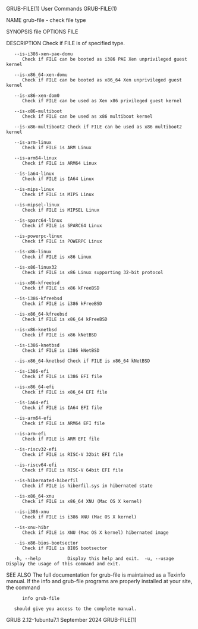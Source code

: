 GRUB-FILE(1)								 User Commands								  GRUB-FILE(1)

NAME
       grub-file - check file type

SYNOPSIS
       file OPTIONS FILE

DESCRIPTION
       Check if FILE is of specified type.

       --is-i386-xen-pae-domu
	      Check if FILE can be booted as i386 PAE Xen unprivileged guest kernel

       --is-x86_64-xen-domu
	      Check if FILE can be booted as x86_64 Xen unprivileged guest kernel

       --is-x86-xen-dom0
	      Check if FILE can be used as Xen x86 privileged guest kernel

       --is-x86-multiboot
	      Check if FILE can be used as x86 multiboot kernel

       --is-x86-multiboot2 Check if FILE can be used as x86 multiboot2 kernel

       --is-arm-linux
	      Check if FILE is ARM Linux

       --is-arm64-linux
	      Check if FILE is ARM64 Linux

       --is-ia64-linux
	      Check if FILE is IA64 Linux

       --is-mips-linux
	      Check if FILE is MIPS Linux

       --is-mipsel-linux
	      Check if FILE is MIPSEL Linux

       --is-sparc64-linux
	      Check if FILE is SPARC64 Linux

       --is-powerpc-linux
	      Check if FILE is POWERPC Linux

       --is-x86-linux
	      Check if FILE is x86 Linux

       --is-x86-linux32
	      Check if FILE is x86 Linux supporting 32-bit protocol

       --is-x86-kfreebsd
	      Check if FILE is x86 kFreeBSD

       --is-i386-kfreebsd
	      Check if FILE is i386 kFreeBSD

       --is-x86_64-kfreebsd
	      Check if FILE is x86_64 kFreeBSD

       --is-x86-knetbsd
	      Check if FILE is x86 kNetBSD

       --is-i386-knetbsd
	      Check if FILE is i386 kNetBSD

       --is-x86_64-knetbsd Check if FILE is x86_64 kNetBSD

       --is-i386-efi
	      Check if FILE is i386 EFI file

       --is-x86_64-efi
	      Check if FILE is x86_64 EFI file

       --is-ia64-efi
	      Check if FILE is IA64 EFI file

       --is-arm64-efi
	      Check if FILE is ARM64 EFI file

       --is-arm-efi
	      Check if FILE is ARM EFI file

       --is-riscv32-efi
	      Check if FILE is RISC-V 32bit EFI file

       --is-riscv64-efi
	      Check if FILE is RISC-V 64bit EFI file

       --is-hibernated-hiberfil
	      Check if FILE is hiberfil.sys in hibernated state

       --is-x86_64-xnu
	      Check if FILE is x86_64 XNU (Mac OS X kernel)

       --is-i386-xnu
	      Check if FILE is i386 XNU (Mac OS X kernel)

       --is-xnu-hibr
	      Check if FILE is XNU (Mac OS X kernel) hibernated image

       --is-x86-bios-bootsector
	      Check if FILE is BIOS bootsector

       -h, --help	       Display this help and exit.  -u, --usage		    Display the usage of this command and exit.

SEE ALSO
       The  full  documentation	 for grub-file is maintained as a Texinfo manual.  If the info and grub-file programs are properly installed at your site, the
       command

	      info grub-file

       should give you access to the complete manual.

GRUB 2.12-1ubuntu7.1							September 2024								  GRUB-FILE(1)
